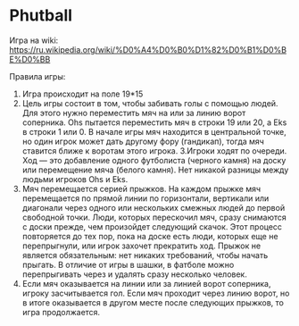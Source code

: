 # Phutball
Игра на wiki: https://ru.wikipedia.org/wiki/%D0%A4%D0%B0%D1%82%D0%B1%D0%BE%D0%BB

Правила игры:
1. Игра происходит на поле 19*15
2. Цель игры состоит в том, чтобы забивать голы с помощью людей. Для этого нужно переместить мяч на или за линию ворот соперника. Ohs пытается переместить мяч в строки 19 или 20, а Eks в строки 1 или 0. В начале игры мяч находится в центральной точке, но один игрок может дать другому фору (гандикап), тогда мяч ставится ближе к воротам этого игрока.
3.Игроки ходят по очереди. Ход — это добавление одного футболиста (черного камня) на доску или перемещение мяча (белого камня). Нет никакой разницы между людьми игроков Ohs и Eks.
4. Мяч перемещается серией прыжков. На каждом прыжке мяч перемещается по прямой линии по горизонтали, вертикали или диагонали через одного или нескольких смежных людей до первой свободной точки. Люди, которых перескочил мяч, сразу снимаются с доски прежде, чем произойдет следующий скачок. Этот процесс повторяется до тех пор, пока на доске есть люди, которых еще не перепрыгнули, или игрок захочет прекратить ход. Прыжок не является обязательным: нет никаких требований, чтобы начать прыгать. В отличие от игры в шашки, в фатболе можно перепрыгивать через и удалять сразу несколько человек.
5. Если мяч оказывается на линии или за линией ворот соперника, игроку засчитывается гол. Если мяч проходит через линию ворот, но в итоге оказывается в другом месте после следующих прыжков, то игра продолжается.
